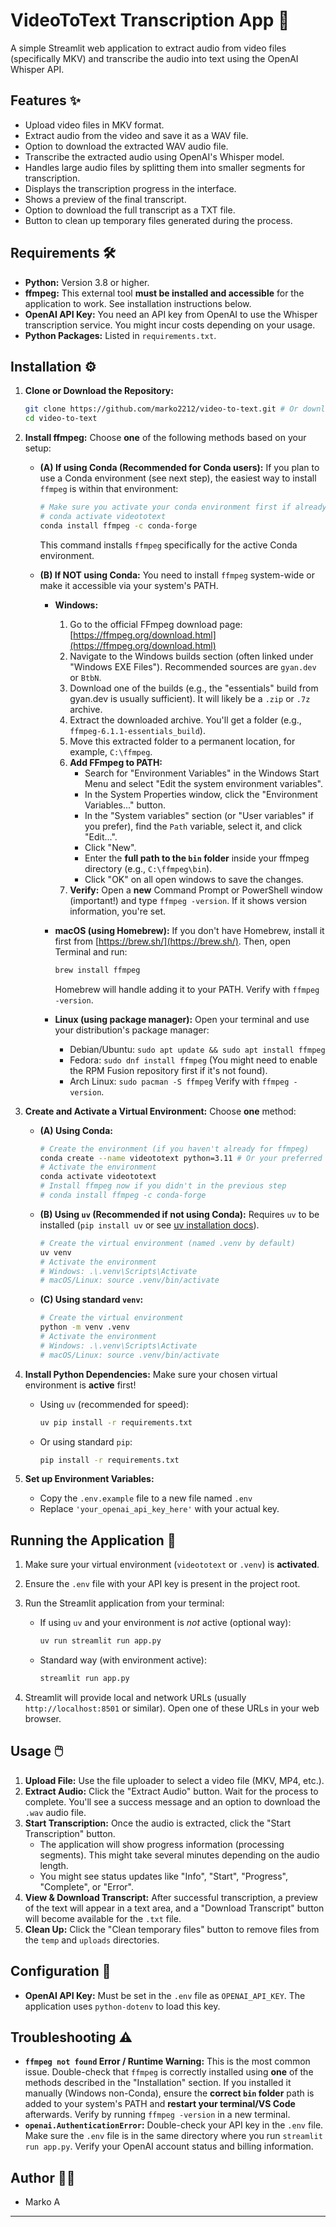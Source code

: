 # VideoToText Transcription App 📝

A simple Streamlit web application to extract audio from video files (specifically MKV) and transcribe the audio into text using the OpenAI Whisper API.

## Features ✨

* Upload video files in MKV format.
* Extract audio from the video and save it as a WAV file.
* Option to download the extracted WAV audio file.
* Transcribe the extracted audio using OpenAI's Whisper model.
* Handles large audio files by splitting them into smaller segments for transcription.
* Displays the transcription progress in the interface.
* Shows a preview of the final transcript.
* Option to download the full transcript as a TXT file.
* Button to clean up temporary files generated during the process.

## Requirements 🛠️

* **Python:** Version 3.8 or higher.
* **ffmpeg:** This external tool **must be installed and accessible** for the application to work. See installation instructions below.
* **OpenAI API Key:** You need an API key from OpenAI to use the Whisper transcription service. You might incur costs depending on your usage.
* **Python Packages:** Listed in `requirements.txt`.

## Installation ⚙️

1. **Clone or Download the Repository:**

    ```bash
    git clone https://github.com/marko2212/video-to-text.git # Or download the ZIP and extract
    cd video-to-text
    ```

2. **Install ffmpeg:** Choose **one** of the following methods based on your setup:

    * **(A) If using Conda (Recommended for Conda users):**
        If you plan to use a Conda environment (see next step), the easiest way to install `ffmpeg` is within that environment:

        ```bash
        # Make sure you activate your conda environment first if already created
        # conda activate videototext
        conda install ffmpeg -c conda-forge
        ```

        This command installs `ffmpeg` specifically for the active Conda environment.

    * **(B) If NOT using Conda:** You need to install `ffmpeg` system-wide or make it accessible via your system's PATH.

        * **Windows:**
            1. Go to the official FFmpeg download page: [https://ffmpeg.org/download.html](https://ffmpeg.org/download.html)
            2. Navigate to the Windows builds section (often linked under "Windows EXE Files"). Recommended sources are `gyan.dev` or `BtbN`.
            3. Download one of the builds (e.g., the "essentials" build from gyan.dev is usually sufficient). It will likely be a `.zip` or `.7z` archive.
            4. Extract the downloaded archive. You'll get a folder (e.g., `ffmpeg-6.1.1-essentials_build`).
            5. Move this extracted folder to a permanent location, for example, `C:\ffmpeg`.
            6. **Add FFmpeg to PATH:**
                * Search for "Environment Variables" in the Windows Start Menu and select "Edit the system environment variables".
                * In the System Properties window, click the "Environment Variables..." button.
                * In the "System variables" section (or "User variables" if you prefer), find the `Path` variable, select it, and click "Edit...".
                * Click "New".
                * Enter the **full path to the `bin` folder** inside your ffmpeg directory (e.g., `C:\ffmpeg\bin`).
                * Click "OK" on all open windows to save the changes.
            7. **Verify:** Open a **new** Command Prompt or PowerShell window (important!) and type `ffmpeg -version`. If it shows version information, you're set.

        * **macOS (using Homebrew):**
            If you don't have Homebrew, install it first from [https://brew.sh/](https://brew.sh/). Then, open Terminal and run:

            ```bash
            brew install ffmpeg
            ```

            Homebrew will handle adding it to your PATH. Verify with `ffmpeg -version`.

        * **Linux (using package manager):**
            Open your terminal and use your distribution's package manager:
            * Debian/Ubuntu: `sudo apt update && sudo apt install ffmpeg`
            * Fedora: `sudo dnf install ffmpeg` (You might need to enable the RPM Fusion repository first if it's not found).
            * Arch Linux: `sudo pacman -S ffmpeg`
            Verify with `ffmpeg -version`.

3. **Create and Activate a Virtual Environment:** Choose **one** method:

    * **(A) Using Conda:**

        ```bash
        # Create the environment (if you haven't already for ffmpeg)
        conda create --name videototext python=3.11 # Or your preferred Python 3.x
        # Activate the environment
        conda activate videototext
        # Install ffmpeg now if you didn't in the previous step
        # conda install ffmpeg -c conda-forge
        ```

    * **(B) Using `uv` (Recommended if not using Conda):**
        Requires `uv` to be installed (`pip install uv` or see [uv installation docs](https://github.com/astral-sh/uv#installation)).

        ```bash
        # Create the virtual environment (named .venv by default)
        uv venv
        # Activate the environment
        # Windows: .\.venv\Scripts\Activate
        # macOS/Linux: source .venv/bin/activate
        ```

    * **(C) Using standard `venv`:**

        ```bash
        # Create the virtual environment
        python -m venv .venv
        # Activate the environment
        # Windows: .\.venv\Scripts\Activate
        # macOS/Linux: source .venv/bin/activate
        ```

4. **Install Python Dependencies:**
    Make sure your chosen virtual environment is **active** first!
    * Using `uv` (recommended for speed):

        ```bash
        uv pip install -r requirements.txt
        ```

    * Or using standard `pip`:

        ```bash
        pip install -r requirements.txt
        ```

5. **Set up Environment Variables:**
   * Copy the `.env.example` file to a new file named `.env`
   * Replace `'your_openai_api_key_here'` with your actual key.

## Running the Application 🚀

1. Make sure your virtual environment (`videototext` or `.venv`) is **activated**.
2. Ensure the `.env` file with your API key is present in the project root.
3. Run the Streamlit application from your terminal:
    * If using `uv` and your environment is *not* active (optional way):

        ```bash
        uv run streamlit run app.py
        ```

    * Standard way (with environment active):

        ```bash
        streamlit run app.py
        ```

4. Streamlit will provide local and network URLs (usually `http://localhost:8501` or similar). Open one of these URLs in your web browser.

## Usage 🖱️

1. **Upload File:** Use the file uploader to select a video file (MKV, MP4, etc.).
2. **Extract Audio:** Click the "Extract Audio" button. Wait for the process to complete. You'll see a success message and an option to download the `.wav` audio file.
3. **Start Transcription:** Once the audio is extracted, click the "Start Transcription" button.
    * The application will show progress information (processing segments). This might take several minutes depending on the audio length.
    * You might see status updates like "Info", "Start", "Progress", "Complete", or "Error".
4. **View & Download Transcript:** After successful transcription, a preview of the text will appear in a text area, and a "Download Transcript" button will become available for the `.txt` file.
5. **Clean Up:** Click the "Clean temporary files" button to remove files from the `temp` and `uploads` directories.

## Configuration 🔑

* **OpenAI API Key:** Must be set in the `.env` file as `OPENAI_API_KEY`. The application uses `python-dotenv` to load this key.

## Troubleshooting ⚠️

* **`ffmpeg not found` Error / Runtime Warning:** This is the most common issue. Double-check that `ffmpeg` is correctly installed using **one** of the methods described in the "Installation" section. If you installed it manually (Windows non-Conda), ensure the **correct `bin` folder** path is added to your system's PATH and **restart your terminal/VS Code** afterwards. Verify by running `ffmpeg -version` in a new terminal.
* **`openai.AuthenticationError`:** Double-check your API key in the `.env` file. Make sure the `.env` file is in the same directory where you run `streamlit run app.py`. Verify your OpenAI account status and billing information.

## Author 👨‍💻

* Marko A

---
